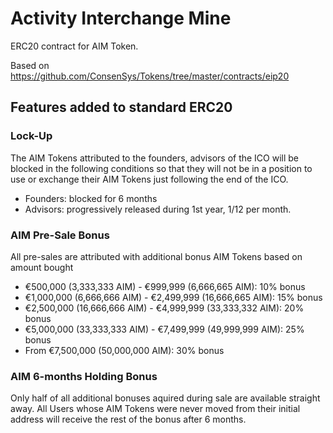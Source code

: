 # Activity Interchange Mine

ERC20 contract for AIM Token.

Based on https://github.com/ConsenSys/Tokens/tree/master/contracts/eip20

## Features added to standard ERC20

### Lock-Up

The AIM Tokens attributed to the founders, advisors of the ICO will be blocked in the following conditions so that they will not be in a position to use or exchange their AIM Tokens just following the end of the ICO.

* Founders: blocked for 6 months
* Advisors: progressively released during 1st year, 1/12 per month.

### AIM Pre-Sale Bonus

All pre-sales are attributed with additional bonus AIM Tokens based on amount bought

* €500,000 (3,333,333 AIM) - €999,999 (6,666,665 AIM): 10% bonus
* €1,000,000 (6,666,666 AIM) - €2,499,999 (16,666,665 AIM): 15% bonus
* €2,500,000 (16,666,666 AIM) - €4,999,999 (33,333,332 AIM): 20% bonus
* €5,000,000 (33,333,333 AIM) - €7,499,999 (49,999,999 AIM): 25% bonus
* From €7,500,000 (50,000,000 AIM): 30% bonus

### AIM 6-months Holding Bonus

Only half of all additional bonuses aquired during sale are available straight away. All Users whose AIM Tokens were never moved from their initial address will receive the rest of the bonus after 6 months.

<!-- ## Test coverage

### Prepare environment:

1. Download and install [Ganache](http://truffleframework.com/docs/ganache/using) (GUI version strictly)
2. Install truffle `npm install truffle -g`
3. Run Ganache
4. Clone this repo and `npm install`

### Usage

Important! Please run tests separately. Like

`truffle test --network ganache test/distributeHolderBonus.test.js`

This is because a lot of test cases included business logic tightly connected with time in future. We can increase time in blockchain by `evm_increaseTime`, but cannot decrease. So please restart Ganache before test running (until the run test script is ready).
-->